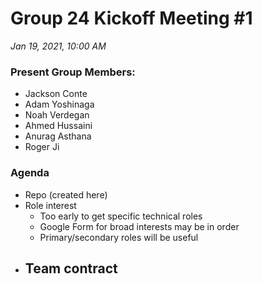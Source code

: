 # Group 24 Kickoff Meeting #1
*Jan 19, 2021, 10:00 AM*

### Present Group Members:
- Jackson Conte
- Adam Yoshinaga
- Noah Verdegan
- Ahmed Hussaini
- Anurag Asthana
- Roger Ji

### Agenda
- Repo (created here)
- Role interest
  - Too early to get specific technical roles
  - Google Form for broad interests may be in order
  - Primary/secondary roles will be useful
- Team contract
  - 
